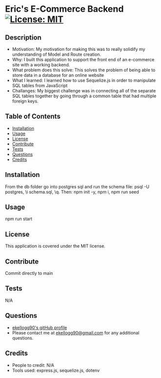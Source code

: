 # Eric's E-Commerce Backend                                                                                                                      [![License: MIT](https://img.shields.io/badge/License-MIT-yellow.svg)](https://opensource.org/licenses/MIT)
    
## Description
- Motivation: My motivation for making this was to really solidify my understanding of Model and Route creation.
- Why: I built this application to support the front end of an e-commerce site with a working backend.
- What problem does this solve: This solves the problem of being able to store data in a database for an online website
- What I learned: I learned how to use Sequelize.js in order to manipulate SQL tables from JavaScript
- Challanges: My biggest challenge was in connecting all of the separate SQL tables together by going through a common table that had multiple foreign keys.

## Table of Contents
- [Installation](#Installation)
- [Usage](#Usage) 
- [License](#License) 
- [Contribute](#Contribute) 
- [Tests](#Tests) 
- [Questions](#Questions) 
- [Credits](#Credits) 

## Installation
From the db folder go into postgres sql and run the schema file:  psql -U postgres, \i schema.sql, \q.  Then: npm init -y, npm i, npm run seed

## Usage
npm run start

## License
This application is covered under the MIT license.

## Contribute
Commit directly to main

## Tests
N/A

## Questions
- [ekellogg90's gitHub profile](https://github.com/ekellogg90)
- Please contact me at <a href="mailto:ekellogg90@gmail.com">ekellogg90@gmail.com</a> for any additional questions.

## Credits
- People to credit: N/A
- Tools used: express.js, sequelize.js, dotenv
